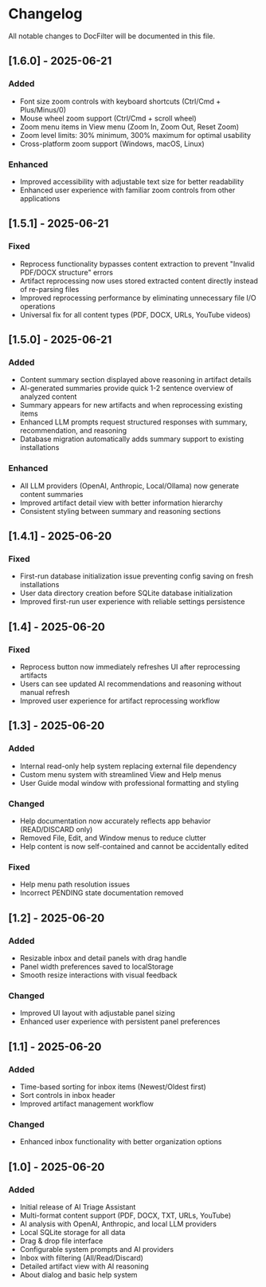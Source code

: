 # Changelog

All notable changes to DocFilter will be documented in this file.

## [1.6.0] - 2025-06-21

### Added
- Font size zoom controls with keyboard shortcuts (Ctrl/Cmd + Plus/Minus/0)
- Mouse wheel zoom support (Ctrl/Cmd + scroll wheel)
- Zoom menu items in View menu (Zoom In, Zoom Out, Reset Zoom)
- Zoom level limits: 30% minimum, 300% maximum for optimal usability
- Cross-platform zoom support (Windows, macOS, Linux)

### Enhanced
- Improved accessibility with adjustable text size for better readability
- Enhanced user experience with familiar zoom controls from other applications

## [1.5.1] - 2025-06-21

### Fixed
- Reprocess functionality bypasses content extraction to prevent "Invalid PDF/DOCX structure" errors
- Artifact reprocessing now uses stored extracted content directly instead of re-parsing files
- Improved reprocessing performance by eliminating unnecessary file I/O operations
- Universal fix for all content types (PDF, DOCX, URLs, YouTube videos)

## [1.5.0] - 2025-06-21

### Added
- Content summary section displayed above reasoning in artifact details
- AI-generated summaries provide quick 1-2 sentence overview of analyzed content
- Summary appears for new artifacts and when reprocessing existing items
- Enhanced LLM prompts request structured responses with summary, recommendation, and reasoning
- Database migration automatically adds summary support to existing installations

### Enhanced
- All LLM providers (OpenAI, Anthropic, Local/Ollama) now generate content summaries
- Improved artifact detail view with better information hierarchy
- Consistent styling between summary and reasoning sections

## [1.4.1] - 2025-06-20

### Fixed
- First-run database initialization issue preventing config saving on fresh installations
- User data directory creation before SQLite database initialization
- Improved first-run user experience with reliable settings persistence

## [1.4] - 2025-06-20

### Fixed
- Reprocess button now immediately refreshes UI after reprocessing artifacts
- Users can see updated AI recommendations and reasoning without manual refresh
- Improved user experience for artifact reprocessing workflow

## [1.3] - 2025-06-20

### Added
- Internal read-only help system replacing external file dependency
- Custom menu system with streamlined View and Help menus  
- User Guide modal window with professional formatting and styling

### Changed
- Help documentation now accurately reflects app behavior (READ/DISCARD only)
- Removed File, Edit, and Window menus to reduce clutter
- Help content is now self-contained and cannot be accidentally edited

### Fixed
- Help menu path resolution issues
- Incorrect PENDING state documentation removed

## [1.2] - 2025-06-20

### Added
- Resizable inbox and detail panels with drag handle
- Panel width preferences saved to localStorage
- Smooth resize interactions with visual feedback

### Changed
- Improved UI layout with adjustable panel sizing
- Enhanced user experience with persistent panel preferences

## [1.1] - 2025-06-20

### Added
- Time-based sorting for inbox items (Newest/Oldest first)
- Sort controls in inbox header
- Improved artifact management workflow

### Changed
- Enhanced inbox functionality with better organization options

## [1.0] - 2025-06-20

### Added
- Initial release of AI Triage Assistant
- Multi-format content support (PDF, DOCX, TXT, URLs, YouTube)
- AI analysis with OpenAI, Anthropic, and local LLM providers
- Local SQLite storage for all data
- Drag & drop file interface
- Configurable system prompts and AI providers
- Inbox with filtering (All/Read/Discard)
- Detailed artifact view with AI reasoning
- About dialog and basic help system